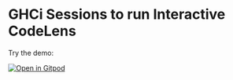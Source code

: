 # GHCi Sessions to run Interactive CodeLens

Try the demo:

[![Open in Gitpod](https://gitpod.io/button/open-in-gitpod.svg)](https://gitpod.io/#https://github.com/complyue/GHCiCode)
